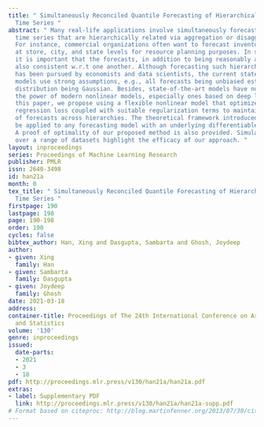```yaml
---
title: " Simultaneously Reconciled Quantile Forecasting of Hierarchically Related
  Time Series "
abstract: " Many real-life applications involve simultaneously forecasting multiple
  time series that are hierarchically related via aggregation or disaggregation operations.
  For instance, commercial organizations often want to forecast inventories simultaneously
  at store, city, and state levels for resource planning purposes. In such applications,
  it is important that the forecasts, in addition to being reasonably accurate, are
  also consistent w.r.t one another. Although forecasting such hierarchical time series
  has been pursued by economists and data scientists, the current state-of-the-art
  models use strong assumptions, e.g., all forecasts being unbiased estimates, noise
  distribution being Gaussian. Besides, state-of-the-art models have not harnessed
  the power of modern nonlinear models, especially ones based on deep learning. In
  this paper, we propose using a flexible nonlinear model that optimizes quantile
  regression loss coupled with suitable regularization terms to maintain the consistency
  of forecasts across hierarchies. The theoretical framework introduced herein can
  be applied to any forecasting model with an underlying differentiable loss function.
  A proof of optimality of our proposed method is also provided. Simulation studies
  over a range of datasets highlight the efficacy of our approach. "
layout: inproceedings
series: Proceedings of Machine Learning Research
publisher: PMLR
issn: 2640-3498
id: han21a
month: 0
tex_title: " Simultaneously Reconciled Quantile Forecasting of Hierarchically Related
  Time Series "
firstpage: 190
lastpage: 198
page: 190-198
order: 190
cycles: false
bibtex_author: Han, Xing and Dasgupta, Sambarta and Ghosh, Joydeep
author:
- given: Xing
  family: Han
- given: Sambarta
  family: Dasgupta
- given: Joydeep
  family: Ghosh
date: 2021-03-18
address:
container-title: Proceedings of The 24th International Conference on Artificial Intelligence
  and Statistics
volume: '130'
genre: inproceedings
issued:
  date-parts:
  - 2021
  - 3
  - 18
pdf: http://proceedings.mlr.press/v130/han21a/han21a.pdf
extras:
- label: Supplementary PDF
  link: http://proceedings.mlr.press/v130/han21a/han21a-supp.pdf
# Format based on citeproc: http://blog.martinfenner.org/2013/07/30/citeproc-yaml-for-bibliographies/
---
```

